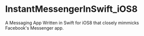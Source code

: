 InstantMessengerInSwift_iOS8
============================

A Messaging App Written in Swift for iOS8 that closely mimmicks Facebook's Messenger app.
